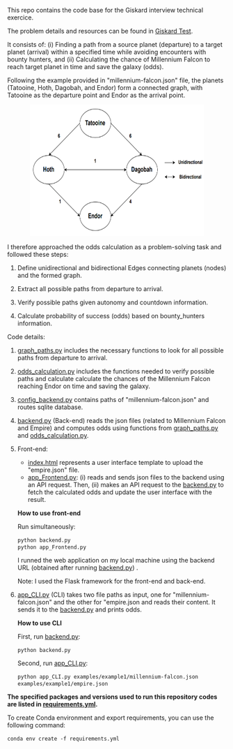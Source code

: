This repo contains the code base for the Giskard interview technical exercice.

The problem details and resources can be found in [Giskard Test](https://github.com/lioncowlionant/developer-test).

It consists of: (i) Finding a path from a source planet (departure) to a target planet (arrival) within a specified time 
while avoiding encounters with bounty hunters, and (ii) Calculating the chance of Millennium Falcon to reach target planet in 
time and save the galaxy (odds).


Following the example provided in "millennium-falcon.json" file, the planets (Tatooine, Hoth, Dagobah, and Endor) form a connected graph, 
with Tatooine as the departure point and Endor as the arrival point. 

<p align="center">
<img src="images/planets_graph.PNG" width="400" height="300">
</p>

I therefore approached the odds calculation as a problem-solving task and followed these steps:

1. Define unidirectional and bidirectional Edges connecting planets (nodes) and the formed graph.

2. Extract all possible paths from departure to arrival.

3. Verify possible paths given autonomy and countdown information.

4. Calculate probability of success (odds) based on bounty_hunters information.

 
Code details: 

1. [graph_paths.py](./utils/graph_paths.py) includes the necessary functions to look for all possible paths from departure to arrival.

2. [odds_calculation.py](./utils/odds_calculation.py) includes the functions needed to verify possible
paths and calculate calculate the chances of the Millennium Falcon reaching Endor on time and saving the galaxy. 

3. [config_backend.py](./config_files/config_backend.json) contains paths of "millennium-falcon.json" and routes sqlite database.

4. [backend.py](./backend.py) (Back-end) reads the json files (related to Millennium Falcon and Empire) and 
computes odds using functions from [graph_paths.py](./utils/graph_paths.py) and [odds_calculation.py](./utils/odds_calculation.py).

5. Front-end:
   - [index.html](./templates/index.html) represents a user interface template to upload the "empire.json" file.
   - [app_Frontend.py](./app_Frontend.py): (i) reads and sends json files to the backend using an API request. Then,
   (ii) makes an API request to the [backend.py](./backend.py) to fetch the calculated odds and update the user interface with the result.

   **How to use front-end**

   Run simultaneously: 
   ```
   python backend.py
   python app_Frontend.py
   ```
   I runned the web application on my local machine using the backend URL (obtained after running [backend.py](./backend.py)) .

   Note: I used the Flask framework for the front-end and back-end.


6. [app_CLI.py](./app_CLI.py) (CLI) takes two file paths as input, one for "millennium-falcon.json" and the other for "empire.json 
and reads their content. It sends it to the [backend.py](./backend.py) and prints odds.

   **How to use CLI** 

   First, run [backend.py](./backend.py):
   ```
   python backend.py
   ```

   Second, run [app_CLI.py](./app_CLI.py):
   ```
   python app_CLI.py examples/example1/millennium-falcon.json examples/example1/empire.json
   ```

**The specified packages and versions used to run this repository codes are listed in [requirements.yml](./requirements.yml).**
 
To create Conda environment and export requirements, you can use the following command:
```
conda env create -f requirements.yml
```
